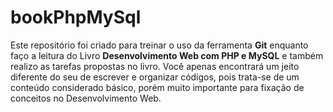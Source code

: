 # bookPhpMySql

Este repositório foi criado para treinar o uso da ferramenta **Git** enquanto faço a leitura do Livro **Desenvolvimento Web com PHP e MySQL** e também realizo as tarefas propostas no livro. Você apenas encontrará um jeito diferente do seu de escrever e organizar códigos, pois trata-se de um conteúdo considerado básico, porém muito importante para fixação de conceitos no Desenvolvimento Web.
